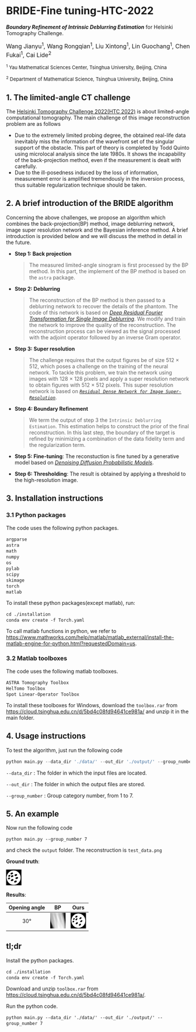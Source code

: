 # BRIDE-Fine tuning-HTC-2022

***Boundary Refinement of Intrinsic Deblurring Estimation*** for Helsinki Tomography Challenge.

<font size=3> Wang Jianyu<sup>1</sup>, Wang Rongqian<sup>1</sup>, Liu Xintong<sup>1</sup>, Lin Guochang<sup>1</sup>, Chen Fukai<sup>1</sup>, Cai Lide<sup>2</sup> </font>

<font size=2><sup>1</sup> Yau Mathematical Sciences Center, Tsinghua University, Beijing, China</font>

<font size=2> <sup>2</sup> Department of Mathematical Science, Tsinghua University, Beijing, China </font>

## 1. The limited-angle CT challenge

The [Helsinki Tomography Challenge 2022(HTC 2022)](https://www.fips.fi/HTC2022.php) is about limited-angle computational tomography. The main challenge of this image reconstruction problem are as follows

- Due to the extremely limited probing degree, the obtained real-life data inevitably miss the information of the wavefront set of the singular support of the obstacle. This part of theory is completed by Todd Quinto using microlocal analysis since the late 1980s. It shows the incapability of the back-projection method, even if the measurement is dealt with carefully.
- Due to the ill-posedness induced by the loss of information, measurement error is amplified tremendously in the inversion process, thus suitable regularization technique should be taken. 

## 2. A brief introduction of the BRIDE algorithm

Concerning the above challenges, we propose an algorithm which combines the back-projection(BP) method, image deblurring network, image super resolution network and the Bayesian inference method. A brief introduction is provided below and we will discuss the method in detail in the future.

- **Step 1: Back projection** 

  > The measured limited-angle sinogram is first processed by the BP method. In this part, the implement of the BP method is based on the `astra` package.

- **Step 2: Deblurring**

  > The reconstruction of the BP method is then passed to a deblurring network to recover the details of the phantom. The code of this network is based on *[Deep Residual Fourier Transformation for Single Image Deblurring](https://github.com/INVOKERer/DeepRFT)*. We modify and train the network to improve the quality of the reconstruction. The reconstruction process can be viewed as the signal processed with the adjoint operator followed by an inverse Gram operator.

+ **Step 3: Super resolution**

  > The challenge requires that the output figures be of size 512 $\times$ 512, which poses a challenge on the training of the neural network. To tackle this problem, we train the network using images with 128 $\times$ 128 pixels and apply a super resolution network to obtain figures with 512 $\times$ 512 pixels. This super resolution network is based on *[`Residual Dense Network for Image Super-Resolution`](https://github.com/yulunzhang/RDN)*.

- **Step 4: Boundary Refinement** 

  > We term the output of step 3 the `Intrinsic Deblurring Estimation`. This estimation helps to construct the prior of the final reconstruction. In this last step, the boundary of the target is refined by minimizing a combination of the data fidelity term and the regularization term.

- **Step 5: Fine-tuning**: The reconstuction is fine tuned by a generative model based on *[Denoising Diffusion Probabilistic Models](https://github.com/INVOKERer/DeepRFT)*. 

- **Step 6: Thresholding**: The result is obtained by applying a threshold to the high-resolution image. 

## 3. Installation instructions

### 3.1 Python packages

The code uses the following python packages.

```
argparse
astra
math
numpy
os
pylab
scipy
skimage
torch
matlab
```

To install these python packages(except matlab), run:

```
cd ./installation
conda env create -f Torch.yaml
```

To call matlab functions in python, we refer to https://www.mathworks.com/help/matlab/matlab_external/install-the-matlab-engine-for-python.html?requestedDomain=us.

### 3.2 Matlab toolboxes

The code uses the following matlab toolboxes.

```
ASTRA Tomography Toolbox
HelTomo Toolbox
Spot Linear-Operator Toolbox
```

To install these toolboxes for Windows, download the `toolbox.rar` from https://cloud.tsinghua.edu.cn/d/5bd4c08fd94641ce981a/ and unzip it in the main folder.

## 4. Usage instructions

To test the algorithm, just run the following code

```python
python main.py --data_dir './data/' --out_dir './output/' --group_number 7
```

`--data_dir` : The folder in which the input files are located.

`--out_dir` : The folder in which the output files are stored.

`--group_number` : Group category number, from 1 to 7.

## 5. An example

Now run the following code

```
python main.py --group_number 7
```

and check the `output` folder. The reconstruction is `test_data.png`

**Ground truth**:

<img src="README.assets/htc2022_ta_full_recon_fbp_seg.png" alt="gt.png" style="zoom:33%;" />

**Results**:

| Opening angle |                              BP                              |                             Ours                             |
| :-----------: | :----------------------------------------------------------: | :----------------------------------------------------------: |
|      30°      | <img src="README.assets/image-20221026193249277.png" alt="BP.png" style="zoom:33%;" /> | <img src="README.assets/test_data.png" alt="ours.png" style="zoom:33%;" /> |

## tl;dr

Install the python packages.

```
cd ./installation
conda env create -f Torch.yaml
```

Download and unzip `toolbox.rar` from https://cloud.tsinghua.edu.cn/d/5bd4c08fd94641ce981a/.

Run the python code.

```
python main.py --data_dir './data/' --out_dir './output/' --group_number 7
```


